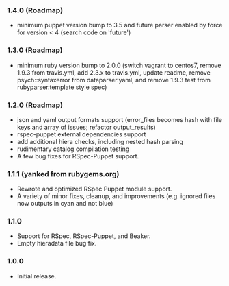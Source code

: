 ### 1.4.0 (Roadmap)
- minimum puppet version bump to 3.5 and future parser enabled by force for version < 4 (search code on 'future')

### 1.3.0 (Roadmap)
- minimum ruby version bump to 2.0.0 (switch vagrant to centos7, remove 1.9.3 from travis.yml, add 2.3.x to travis.yml, update readme, remove psych::syntaxerror from dataparser.yaml, and remove 1.9.3 test from rubyparser.template style spec)

### 1.2.0 (Roadmap)
- json and yaml output formats support (error_files becomes hash with file keys and array of issues; refactor output_results)
- rspec-puppet external dependencies support
- add additional hiera checks, including nested hash parsing
- rudimentary catalog compilation testing
- A few bug fixes for RSpec-Puppet support.

### 1.1.1 (yanked from rubygems.org)
- Rewrote and optimized RSpec Puppet module support.
- A variety of minor fixes, cleanup, and improvements (e.g. ignored files now outputs in cyan and not blue)

### 1.1.0
- Support for RSpec, RSpec-Puppet, and Beaker.
- Empty hieradata file bug fix.

### 1.0.0
- Initial release.
